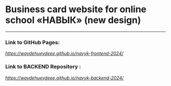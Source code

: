 # Business card website for online school «‎НАВЫК»‎ (new design)

___

### Link to GitHub Pages:

*https://waydehueydeee.github.io/navyk-frontend-2024/*

### Link to BACKEND Repository :

*https://waydehueydeee.github.io/navyk-backend-2024/*
